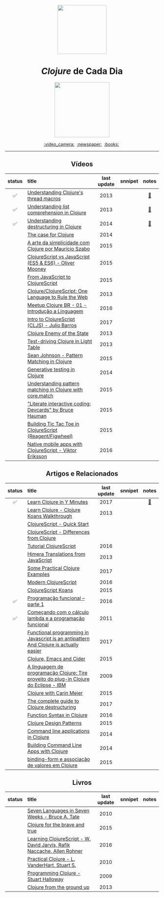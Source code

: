 <div align="center">
  <img src="https://upload.wikimedia.org/wikipedia/commons/thumb/5/5d/Clojure_logo.svg/1024px-Clojure_logo.svg.png" width="160">
  <h1><i>Clojure</i> de Cada Dia</h1>
  <img src="https://img.shields.io/badge/done-13%25%20(6%20of%2045)-DB5855.svg" width="180">
</div>

<p align="center">
  <a href="#vídeos">:video_camera:</a>&nbsp;
  <a href="#artigos-e-relacionados">:newspaper:</a>&nbsp;
  <a href="#livros">:books:</a>&nbsp;
</p>

---

<div align="center">

## Vídeos

status | title | last update | snnipet | notes
:-----:|:------|:-----------:|:--------|:----:
:white_check_mark: | [Understanding Clojure's thread macros](https://www.youtube.com/watch?v=qxE5wDbt964) | 2013 | | [:memo:](./avulsos/understanding_clojure's_thread_macros.clj)
:white_check_mark: | [Understanding list comprehension in Clojure](https://www.youtube.com/watch?v=5lvV9ICwaMo) | 2013 | | [:memo:](./avulsos/understanding_list_comprehension_in_clojure.clj)
:white_check_mark: | [Understanding destructuring in Clojure](https://www.youtube.com/watch?v=R-_uNvM6gpE) | 2014 | | [:memo:](./avulsos/understanding_destructuring_in_clojure.clj)
|| [The case for Clojure](https://www.youtube.com/watch?v=NvxyTKyXSRg) | 2014 | |
|| [A arte da simplicidade com Clojure por Maurício Szabo](https://www.youtube.com/watch?v=_kGwRVuH6mU) | 2015 | |
|| [ClojureScript vs JavaScript (ES5 & ES6) - Oliver Mooney](https://www.youtube.com/watch?v=yQSbFlcIDUQ) | 2015 | |
|| [From JavaScript to ClojureScript](https://www.youtube.com/watch?v=8UYa8PV3CXQ) | 2015 | |
|| [Clojure/ClojureScript: One Language to Rule the Web](https://www.youtube.com/watch?v=EpcNDd8nuYY) | 2013 | |
|| [Meetup Clojure BR - 01 - Introdução a Linguagem](https://www.youtube.com/watch?v=u7O785o9Bvo) | 2016 | |
|| [Intro to ClojureScript (CLJS) - Julio Barros](https://www.youtube.com/watch?v=C2JmQ1gSqjk) | 2017 | |
|| [Clojure Enemy of the State](https://www.youtube.com/watch?v=qe60zwUAOqE) | 2013 | |
|| [Test-driving Clojure in Light Table](https://www.youtube.com/watch?v=H_teKHH_Rk0) | 2013 | |
|| [Sean Johnson - Pattern Matching in Clojure](https://www.youtube.com/watch?v=n7aE6k8o_BU) | 2015 | |
|| [Generative testing in Clojure](https://www.youtube.com/watch?v=u0TkAw8QqrQ) | 2014 | |
|| [Understanding pattern matching in Clojure with core.match](https://www.youtube.com/watch?v=mi3OtBc73-k) | 2015 | |
|| ["Literate interactive coding: Devcards" by Bruce Hauman](https://www.youtube.com/watch?v=G7Z_g2fnEDg) | 2015 | |
|| [Building Tic Tac Toe in ClojureScript (Reagent/Figwheel)](https://www.youtube.com/watch?v=pIiOgTwjbes) | 2015 | |
|| [Native mobile apps with ClojureScript - Viktor Eriksson](https://www.youtube.com/watch?v=6IYm34nDL64) | 2016 | |


## Artigos e Relacionados

status | title | last update | snnipet | notes
:-----:|:------|:-----------:|:--------|:----:
:white_check_mark: | [Learn Clojure in Y Minutes](https://learnxinyminutes.com/docs/clojure) | 2017 | | [:memo:](./avulsos/learn-clojure-in-y-minutes.clj)
|| [Learn Clojure - Clojure Koans Walkthrough](http://www.clojurescreencasts.com) | 2013 | |
|| [ClojureScript - Quick Start](https://clojurescript.org/guides/quick-start) | |
|| [ClojureScript - Differences from Clojure](https://clojurescript.org/about/differences) | |
|| [Tutorial ClojureScript](https://github.com/victorvoid/tutorial-clojurescript) | 2016 | |
|| [Himera Translations from JavaScript](http://himera.herokuapp.com/synonym.html) | 2013 | |
|| [Some Practical Clojure Examples](http://www.unexpected-vortices.com/clojure/some-practical-examples/index.html) | 2017 | |
|| [Modern ClojureScript](https://github.com/magomimmo/modern-cljs) | 2016 | |
|| [ClojureScript Koans](http://clojurescriptkoans.com) | 2015 | |
:white_check_mark: | [Programação funcional – parte 1](https://blog.taller.net.br/programacao-funcional-parte1) | 2016 | |
:white_check_mark: | [Começando com o cálculo lambda e a programação funcional](http://blog.caelum.com.br/comecando-com-o-calculo-lambda-e-a-programacao-funcional-de-verdade) | 2011 | |
|| [Functional programming in Javascript is an antipattern And Clojure is actually easier](https://hackernoon.com/functional-programming-in-javascript-is-an-antipattern-58526819f21e) | 2017 | |
|| [Clojure, Emacs and Cider](https://mping.github.io/2015/11/17/clojure-emacs-cider.html) | 2015 | |
|| [A linguagem de programação Clojure: Tire proveito do plug-in Clojure do Eclipse - IBM](https://www.ibm.com/developerworks/br/opensource/library/os-eclipse-clojure/index.html) | 2009 | |
|| [Clojure with Carin Meier](http://howistart.org/posts/clojure/1) | 2015 | |
|| [The complete guide to Clojure destructuring](http://blog.brunobonacci.com/2014/11/16/clojure-complete-guide-to-destructuring) | 2017 | |
|| [Function Syntax in Clojure](https://coderwall.com/p/panlza/function-syntax-in-clojure) | 2016 | |
|| [Clojure Design Patterns](http://mishadoff.com/blog/clojure-design-patterns) | 2015 | |
|| [Command line applications in Clojure](http://markwoodhall.com/26-06-2014-command-line-applications-in-clojure) | 2014 | |
|| [Building Command Line Apps with Clojure](https://yobriefca.se/blog/2014/03/02/building-command-line-apps-with-clojure) | 2014 | |
|| [binding-form e associação de valores em Clojure](https://blog.bltavares.com/2015/01/19/binding-forms) | 2015 | |


## Livros

status | title | last update | snnipet | notes
:-----:|:------|:-----------:|:--------|:----:
|| [Seven Languages in Seven Weeks - Bruce A. Tate](https://geneticmail.com/scott/library/text/seven-languages-in-seven-weeks_p1_0.pdf) | 2010 | |
|| [Clojure for the brave and true](https://www.braveclojure.com/clojure-for-the-brave-and-true) | 2015 | |
|| [Learning ClojureScript - W. David Jarvis, Rafik Naccache, Allen Rohner](https://www.packtpub.com/web-development/learning-clojurescript) | 2016 | |
|| [Practical Clojure -  L. VanderHart, Stuart S.](https://www.apress.com/br/book/9781430272311) | 2010 | |
|| [Programming Clojure - Stuart Halloway](http://blog.shuo1.com/zms/clojure/Programming_Clojure.pdf) | 2009 | |
|| [Clojure from the ground up](https://aphyr.com/tags/Clojure-from-the-ground-up) | 2013 | |


</div>
